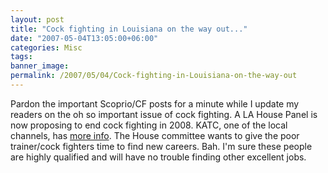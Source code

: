 ```yaml
---
layout: post
title: "Cock fighting in Louisiana on the way out..."
date: "2007-05-04T13:05:00+06:00"
categories: Misc 
tags: 
banner_image: 
permalink: /2007/05/04/Cock-fighting-in-Louisiana-on-the-way-out
---
```


Pardon the important Scoprio/CF posts for a minute while I update my readers on the oh so important issue of cock fighting. A LA House Panel is now proposing to end cock fighting in 2008. KATC, one of the local channels, has <a href="http://www.katc.com/global/story.asp?s=6467290">more info</a>. The House committee wants to give the poor trainer/cock fighters time to find new careers. Bah. I'm sure these people are highly qualified and will have no trouble finding other excellent jobs.
